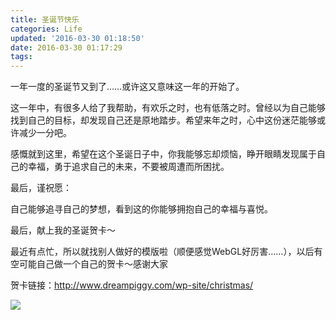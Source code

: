 ```yaml
---
title: 圣诞节快乐
categories: Life
updated: '2016-03-30 01:18:50'
date: 2016-03-30 01:17:29
tags:
---
```


一年一度的圣诞节又到了……或许这又意味这一年的开始了。

这一年中，有很多人给了我帮助，有欢乐之时，也有低落之时。曾经以为自己能够找到自己的目标，却发现自己还是原地踏步。希望来年之时，心中这份迷茫能够或许减少一分吧。

感慨就到这里，希望在这个圣诞日子中，你我能够忘却烦恼，睁开眼睛发现属于自己的幸福，勇于追求自己的未来，不要被周遭而所困扰。

最后，谨祝愿：

自己能够追寻自己的梦想，看到这的你能够拥抱自己的幸福与喜悦。

最后，献上我的圣诞贺卡～

最近有点忙，所以就找别人做好的模版啦（顺便感觉WebGL好厉害……），以后有空可能自己做一个自己的贺卡～感谢大家

贺卡链接：http://www.dreampiggy.com/wp-site/christmas/

![](https://lf3-client-infra.bytetos.com/obj/client-infra-images/lizhuoli/f7dac35688c54f2e9ac1a605b4295a39/2022-07-14/image/1/35/a9f2b746ae91a4d2f985966e93de8.png)